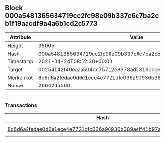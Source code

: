 ## Block 000a5481365634719cc2fc98e09b337c6c7ba2cb1f19aacdf9a4a6b1cd2c5773

Attribute | Value
--- | ---
Height | 35005
Hash | 000a5481365634719cc2fc98e09b337c6c7ba2cb1f19aacdf9a4a6b1cd2c5773
Timestamp | 2021-04-24T08:52:30+00:00
Target | 00254142f49eaaa504dc75712e8378ad5316cbcead634704b3734b6271167cc4
Merke root | 8c6d6a2fedae0d6e1ece4e7721dfc036a90936b389aeff41b97a1c211b6c0ee0
Nonce | 2664265560

```

```

### Transactions

Hash | Amount
--- | ---
[8c6d6a2fedae0d6e1ece4e7721dfc036a90936b389aeff41b97a1c211b6c0ee0](8c6d6a2fedae0d6e1ece4e7721dfc036a90936b389aeff41b97a1c211b6c0ee0.md) | 10.00000000 SKEPTI 
